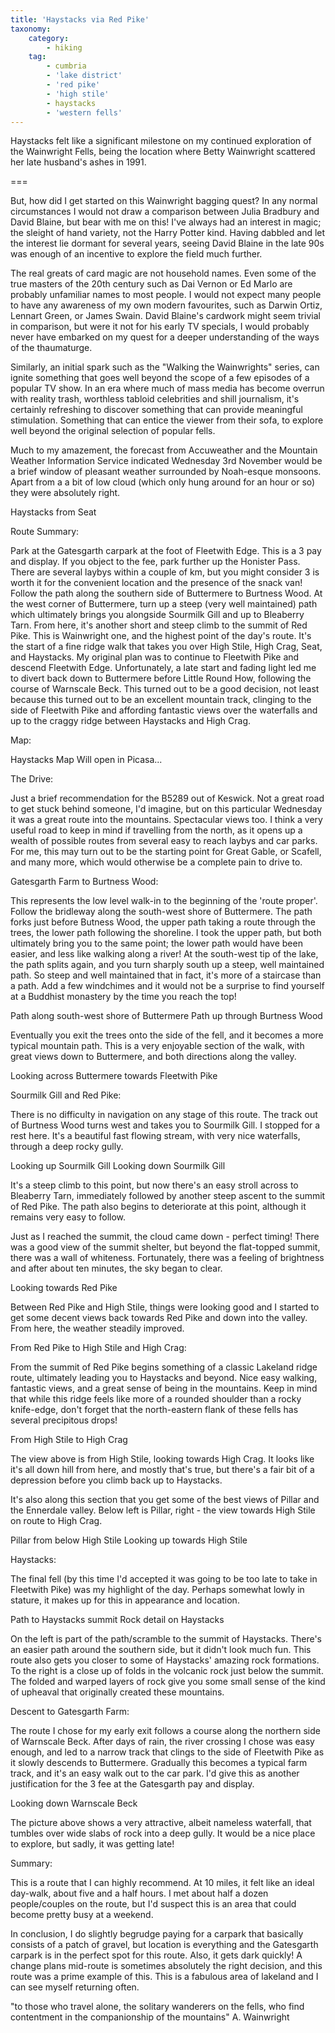 ```yaml
---
title: 'Haystacks via Red Pike'
taxonomy:
    category:
        - hiking
    tag:
        - cumbria
        - 'lake district'
        - 'red pike'
        - 'high stile'
        - haystacks
        - 'western fells'
---
```


Haystacks felt like a significant milestone on my continued exploration of the Wainwright Fells, being the location where Betty Wainwright scattered her late husband's ashes in 1991.

===

But, how did I get started on this Wainwright bagging quest? In any normal circumstances I would not draw a comparison between Julia Bradbury and David Blaine, but bear with me on this! I've always had an interest in magic; the sleight of hand variety, not the Harry Potter kind. Having dabbled and let the interest lie dormant for several years, seeing David Blaine in the late 90s was enough of an incentive to explore the field much further.

The real greats of card magic are not household names. Even some of the true masters of the 20th century such as Dai Vernon or Ed Marlo are probably unfamiliar names to most people. I would not expect many people to have any awareness of my own modern favourites, such as Darwin Ortiz, Lennart Green, or James Swain. David Blaine's cardwork might seem trivial in comparison, but were it not for his early TV specials, I would probably never have embarked on my quest for a deeper understanding of the ways of the thaumaturge.

Similarly, an initial spark such as the "Walking the Wainwrights" series, can ignite something that goes well beyond the scope of a few episodes of a popular TV show. In an era where much of mass media has become overrun with reality trash, worthless tabloid celebrities and shill journalism, it's certainly refreshing to discover something that can provide meaningful stimulation. Something that can entice the viewer from their sofa, to explore well beyond the original selection of popular fells.

Much to my amazement, the forecast from Accuweather and the Mountain Weather Information Service indicated Wednesday 3rd November would be a brief window of pleasant weather surrounded by Noah-esque monsoons. Apart from a a bit of low cloud (which only hung around for an hour or so) they were absolutely right.

Haystacks from Seat

Route Summary:

Park at the Gatesgarth carpark at the foot of Fleetwith Edge. This is a 3 pay and display. If you object to the fee, park further up the Honister Pass. There are several laybys within a couple of km, but you might consider 3 is worth it for the convenient location and the presence of the snack van! Follow the path along the southern side of Buttermere to Burtness Wood. At the west corner of Buttermere, turn up a steep (very well maintained) path which ultimately brings you alongside Sourmilk Gill and up to Bleaberry Tarn. From here, it's another short and steep climb to the summit of Red Pike. This is Wainwright one, and the highest point of the day's route. It's the start of a fine ridge walk that takes you over High Stile, High Crag, Seat, and Haystacks. My original plan was to continue to Fleetwith Pike and descend Fleetwith Edge. Unfortunately, a late start and fading light led me to divert back down to Buttermere before Little Round How, following the course of Warnscale Beck. This turned out to be a good decision, not least because this turned out to be an excellent mountain track, clinging to the side of Fleetwith Pike and affording fantastic views over the waterfalls and up to the craggy ridge between Haystacks and High Crag.

Map:

Haystacks Map
Will open in Picasa...

The Drive:

Just a brief recommendation for the B5289 out of Keswick. Not a great road to get stuck behind someone, I'd imagine, but on this particular Wednesday it was a great route into the mountains. Spectacular views too. I think a very useful road to keep in mind if travelling from the north, as it opens up a wealth of possible routes from several easy to reach laybys and car parks. For me, this may turn out to be the starting point for Great Gable, or Scafell, and many more, which would otherwise be a complete pain to drive to.

Gatesgarth Farm to Burtness Wood:

This represents the low level walk-in to the beginning of the 'route proper'. Follow the bridleway along the south-west shore of Buttermere. The path forks just before Butness Wood, the upper path taking a route through the trees, the lower path following the shoreline. I took the upper path, but both ultimately bring you to the same point; the lower path would have been easier, and less like walking along a river! At the south-west tip of the lake, the path splits again, and you turn sharply south up a steep, well maintained path. So steep and well maintained that in fact, it's more of a staircase than a path. Add a few windchimes and it would not be a surprise to find yourself at a Buddhist monastery by the time you reach the top!

Path along south-west shore of Buttermere      Path up through Burtness Wood

Eventually you exit the trees onto the side of the fell, and it becomes a more typical mountain path. This is a very enjoyable section of the walk, with great views down to Buttermere, and both directions along the valley.

Looking across Buttermere towards Fleetwith Pike

Sourmilk Gill and Red Pike:

There is no difficulty in navigation on any stage of this route. The track out of Burtness Wood turns west and takes you to Sourmilk Gill. I stopped for a rest here. It's a beautiful fast flowing stream, with very nice waterfalls, through a deep rocky gully.

Looking up Sourmilk Gill      Looking down Sourmilk Gill

It's a steep climb to this point, but now there's an easy stroll across to Bleaberry Tarn, immediately followed by another steep ascent to the summit of Red Pike. The path also begins to deteriorate at this point, although it remains very easy to follow.

Just as I reached the summit, the cloud came down - perfect timing! There was a good view of the summit shelter, but beyond the flat-topped summit, there was a wall of whiteness. Fortunately, there was a feeling of brightness and after about ten minutes, the sky began to clear.

Looking towards Red Pike

Between Red Pike and High Stile, things were looking good and I started to get some decent views back towards Red Pike and down into the valley. From here, the weather steadily improved.

From Red Pike to High Stile and High Crag:

From the summit of Red Pike begins something of a classic Lakeland ridge route, ultimately leading you to Haystacks and beyond. Nice easy walking, fantastic views, and a great sense of being in the mountains. Keep in mind that while this ridge feels like more of a rounded shoulder than a rocky knife-edge, don't forget that the north-eastern flank of these fells has several precipitous drops!

From High Stile to High Crag

The view above is from High Stile, looking towards High Crag. It looks like it's all down hill from here, and mostly that's true, but there's a fair bit of a depression before you climb back up to Haystacks.

It's also along this section that you get some of the best views of Pillar and the Ennerdale valley. Below left is Pillar, right - the view towards High Stile on route to High Crag.

Pillar from below High Stile      Looking up towards High Stile

Haystacks:

The final fell (by this time I'd accepted it was going to be too late to take in Fleetwith Pike) was my highlight of the day. Perhaps somewhat lowly in stature, it makes up for this in appearance and location.

Path to Haystacks summit      Rock detail on Haystacks

On the left is part of the path/scramble to the summit of Haystacks. There's an easier path around the southern side, but it didn't look much fun. This route also gets you closer to some of Haystacks' amazing rock formations. To the right is a close up of folds in the volcanic rock just below the summit. The folded and warped layers of rock give you some small sense of the kind of upheaval that originally created these mountains.

Descent to Gatesgarth Farm:

The route I chose for my early exit follows a course along the northern side of Warnscale Beck. After days of rain, the river crossing I chose was easy enough, and led to a narrow track that clings to the side of Fleetwith Pike as it slowly descends to Buttermere. Gradually this becomes a typical farm track, and it's an easy walk out to the car park. I'd give this as another justification for the 3 fee at the Gatesgarth pay and display.

Looking down Warnscale Beck

The picture above shows a very attractive, albeit nameless waterfall, that tumbles over wide slabs of rock into a deep gully. It would be a nice place to explore, but sadly, it was getting late!

Summary:

This is a route that I can highly recommend. At 10 miles, it felt like an ideal day-walk, about five and a half hours. I met about half a dozen people/couples on the route, but I'd suspect this is an area that could become pretty busy at a weekend.

In conclusion, I do slightly begrudge paying for a carpark that basically consists of a patch of gravel, but location is everything and the Gatesgarth carpark is in the perfect spot for this route. Also, it gets dark quickly! A change plans mid-route is sometimes absolutely the right decision, and this route was a prime example of this. This is a fabulous area of lakeland and I can see myself returning often.

"to those who travel alone, the solitary wanderers on the fells, who find contentment in the companionship of the mountains" A. Wainwright